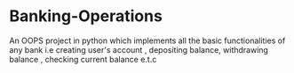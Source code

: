 # Banking-Operations
An OOPS project in python which implements all the basic functionalities of any bank i.e creating user's account , depositing balance, withdrawing balance , checking current balance e.t.c
